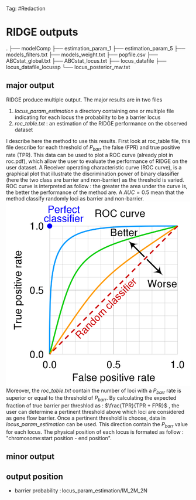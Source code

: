 Tag: #Redaction 
# RIDGE outputs
.
├── modelComp
├── estimation_param_1
├── estimation_param_5
├── models_filters.txt
├── models_weight.txt
├── popfile.csv
├── ABCstat_global.txt
├── ABCstat_locus.txt
├── locus_datafile
├── locus_datafile_locussp
└── locus_posterior_mw.txt

## major output
RIDGE produce multiple output. The major results are in two files
1. $locus\_param\_estimation$ a directory containing one or multiple file indicating for each locus the probability to be a barrier locus
2. $roc\_table.txt$ : an estimation of the RIDGE performance on the observed dataset

I describe here the method to use this results. First look at roc_table file, this file 
describe for each threshold of $P_{barr}$ the false (FPR) and true positive rate (TPR). 
This data can be used to plot a ROC curve (already plot in roc.pdf), which allow the user
to evaluate the performance of RIDGE on the user dataset.
A Receiver operating characteristic curve (ROC curve), is a graphical plot that illustrate the discrimination
power of binary classifier (here the two class are barrier and non-barrier) as the threshold is varied.
ROC curve is interpreted
as follow : the greater the area under the curve is, the better the performance of the method are. 
A $AUC=0.5$ mean that the method classify randomly loci as barrier and non-barrier.
![](RIDGE/fig/Pasted%20image%2020220916125353.png)
Moreover, the $roc\_table.txt$ contain the number of loci with a $P_{barr}$ rate is
superior or equal to the threshold of $P_{barr}$. By calculating the  expected fraction of true barrier per threshlod as :
$\frac{TPR}{TPR + FPR}$ , the user can determine a pertinent  threshold above which loci are considered as gene
flow barrier. 
Once a pertinent threshold is choose, data in $locus\_param\_estimation$ can be used. This direction contain
the $P_{barr}$ value for each locus. The physical  position of each locus is formated as follow : 
"chromosome:start position - end position". 

## minor output



## output position 
- barrier probability : locus_param_estimation/IM_2M_2N

